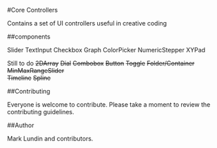 #Core Controllers

Contains a set of UI controllers useful in creative coding

##components

Slider
TextInput
Checkbox
Graph
ColorPicker
NumericStepper
XYPad

Still to do
~~2DArray~~
~~Dial~~
~~Combobox~~
~~Button~~
~~Toggle~~
~~Folder/Container~~
~~MinMaxRangeSlider~~    
~~Timeline~~
~~Spline~~

##Contributing

Everyone is welcome to contribute. Please take a moment to review the contributing guidelines.

##Author

Mark Lundin and contributors.
